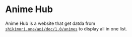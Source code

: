 # Anime Hub

Anime Hub is a website that get datda from <a href='https://shikimori.one/api/doc/1.0/animes'>`shikimori.one/api/doc/1.0/animes`</a>
to display all in one list.
